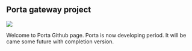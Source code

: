 ## Porta gateway project

![](./img/porta-title-log.PNG)

Welcome to Porta Github page. 
Porta is now developing period. It will be came some future with completion version.

